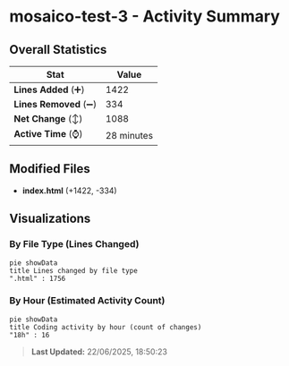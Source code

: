# mosaico-test-3 - Activity Summary 

## Overall Statistics

| Stat                   | Value                                                             |
| ---------------------- | ----------------------------------------------------------------- |
| **Lines Added** (➕)   | 1422                                          |
| **Lines Removed** (➖) | 334                                        |
| **Net Change** (↕)    | 1088                |
| **Active Time** (⌚)   | 28 minutes |


## Modified Files
- **index.html** (+1422, -334)

## Visualizations

### By File Type (Lines Changed)

```mermaid
pie showData
title Lines changed by file type
".html" : 1756
```

### By Hour (Estimated Activity Count)

```mermaid
pie showData
title Coding activity by hour (count of changes)
"18h" : 16
```


> **Last Updated:** 22/06/2025, 18:50:23